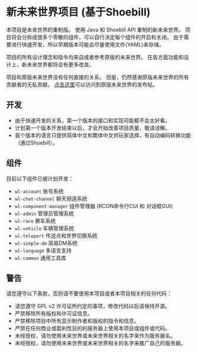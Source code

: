 新未来世界项目 (基于Shoebill)
=================
本项目是未来世界的重制版。
使用 Java 和 Shoebill API 重制的新未来世界。
项目将会分拆成很多个零散的组件，可以自行决定每个组件的开启和关闭。
由于需要进行快速开发，所以早期版本可能会尽量使用文件(YAML)来存储。

项目的所有设计理念和指令均来自或者参考原版的未来世界。
在各方面功能和设计上，新未来世界都将会有更多改良。

项目和原版未来世界没有任何直接的关系。
但是，仍然感谢原版未来世界的所有贡献者的无私贡献。
[点击这里](http://www.gtabbs.com/read-gta-tid-2593634.html)可以访问到原版未来世界的发布帖。

开发
-----------------
* 由于快速开发的关系，第一个版本的接口和实现可能都不会太好看。
* 计划第一个版本开发结束以后，才会开始改善项目质量，敬请谅解。
* 首个版本的语言只提供简体中文和繁体中文供玩家选择，有自动编码转换功能（通过Shoebill）。

组件
-----------------
目前以下组件已被计划开发：
* `wl-account` 账号系统
* `wl-chat-channel` 聊天频道系统
* `wl-component-manager` 组件管理器 (RCON命令行CUI 和 对话框GUI)
* `wl-admin` 管理员管理系统
* `wl-race` 赛车系统
* `wl-vehicle` 车辆管理系统
* `wl-teleport` 传送点和世界切换系统
* `wl-simple-dm` 简易DM系统
* `wl-language` 多语言支持
* `wl-common` 通用工具库

警告
-----------------
请您遵守以下条款，否则请不要使用本项目或者本项目相关的任何代码：
* 请您遵守 GPL v2 许可证所约定的事项，修改代码以后请保持开源。
* 严禁移除所有版权和许可证信息。
* 严禁移除项目中所有显示制作者和版权的指令和信息。
* 严禁在任何商业或盈利性目的的服务器上使用本项目或组件或代码。
* 未经授权，请勿使用未来世界或未来世界相关的名字来作为服务器名。
* 未经授权，请勿使用未来世界或未来世界相关的名字来推广自己的服务器。
